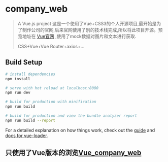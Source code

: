 # company_web

> A Vue.js project
> 这是一个使用了Vue+CSS3的个人开源项目,最开始是为了制作公司的官网,后来官网使用了别的技术栈完成,所以将此项目开源。预览地址在 [Vue官网](http://bt.soaz.xyz/) ,使用了mock数据对图片和文本进行获取.
>
> CSS+Vue+Vue Router+axios+...

## Build Setup

``` bash
# install dependencies
npm install

# serve with hot reload at localhost:8080
npm run dev

# build for production with minification
npm run build

# build for production and view the bundle analyzer report
npm run build --report
```

For a detailed explanation on how things work, check out the [guide](http://vuejs-templates.github.io/webpack/) and [docs for vue-loader](http://vuejs.github.io/vue-loader).


## 只使用了Vue版本的浏览[Vue_company_web](https://github.com/shaozhun/vue_company_web)